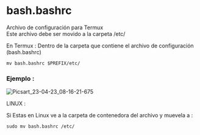 # bash.bashrc
Archivo de configuración para Termux  
Este archivo debe ser movido a la carpeta /etc/ 

En Termux : 
Dentro de la carpeta que contiene el archivo de configuración (bash.bashrc)
```
mv bash.bashrc $PREFIX/etc/ 
```
### Ejemplo :
![Picsart_23-04-23_08-16-21-675](https://user-images.githubusercontent.com/87346871/233845288-abad3697-7704-44ae-a61a-8cbc7b95fdad.png)



LINUX :

Si Estas en Linux ve a la carpeta de contenedora del archivo y muevela a :

```
sudo mv bash.bashrc /etc/


